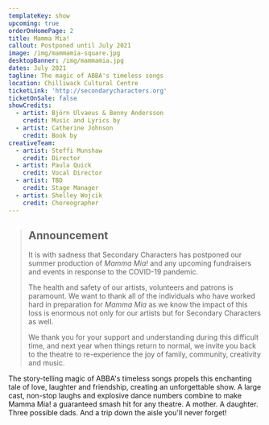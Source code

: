 ```yaml
---
templateKey: show
upcoming: true
orderOnHomePage: 2
title: Mamma Mia!
callout: Postponed until July 2021
image: /img/mammamia-square.jpg
desktopBanner: /img/mammamia.jpg
dates: July 2021
tagline: The magic of ABBA's timeless songs
location: Chilliwack Cultural Centre
ticketLink: 'http://secondarycharacters.org'
ticketOnSale: false
showCredits:
  - artist: Björn Ulvaeus & Benny Andersson
    credit: Music and Lyrics by
  - artist: Catherine Johnson
    credit: Book by
creativeTeam:
  - artist: Steffi Munshaw
    credit: Director
  - artist: Paula Quick
    credit: Vocal Director
  - artist: TBD
    credit: Stage Manager
  - artist: Shelley Wojcik
    credit: Choreographer
---
```


<blockquote>
<h2>Announcement</h2>
It is with sadness that Secondary Characters has postponed our summer production of <i>Mamma Mia!</i> and any upcoming fundraisers and events in response to the COVID-19 pandemic.

The health and safety of our artists, volunteers and patrons is paramount. We want to thank all of the individuals who have worked hard in preparation for <i>Mamma Mia</i> as we know the impact of this loss is enormous not only for our artists but for Secondary Characters as well.

We thank you for your support and understanding during this difficult time, and next year when things return to normal, we invite you back to the theatre to re-experience the joy of family, community, creativity and music.

</blockquote>

The story-telling magic of ABBA's timeless songs propels this enchanting tale of love, laughter and friendship, creating an unforgettable show. A large cast, non-stop laughs and explosive dance numbers combine to make Mamma Mia! a guaranteed smash hit for any theatre. A mother. A daughter. Three possible dads. And a trip down the aisle you'll never forget!
